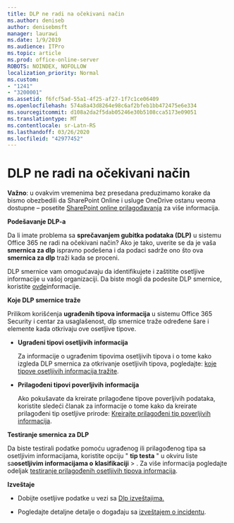 ```yaml
---
title: DLP ne radi na očekivani način
ms.author: deniseb
author: denisebmsft
manager: laurawi
ms.date: 1/9/2019
ms.audience: ITPro
ms.topic: article
ms.prod: office-online-server
ROBOTS: NOINDEX, NOFOLLOW
localization_priority: Normal
ms.custom:
- "1241"
- "3200001"
ms.assetid: f6fcf5ad-55a1-4f25-af27-1f7c1ce06409
ms.openlocfilehash: 574a8a43d8264e98c6af2bfeb1bb472475e6e334
ms.sourcegitcommit: d108a2da2f5dab05246e30b5108cca5173e09051
ms.translationtype: MT
ms.contentlocale: sr-Latn-RS
ms.lasthandoff: 03/26/2020
ms.locfileid: "42977452"
---
```

# <a name="dlp-not-working-as-expected"></a>DLP ne radi na očekivani način

**Važno**: u ovakvim vremenima bez presedana preduzimamo korake da bismo obezbedili da SharePoint Online i usluge OneDrive ostanu veoma dostupne – posetite [SharePoint online prilagođavanja](https://aka.ms/ODSPAdjustments) za više informacija.

 **Podešavanje DLP-a**

Da li imate problema sa **sprečavanjem gubitka podataka (DLP)** u sistemu Office 365 ne radi na očekivani način? Ako je tako, uverite se da je vaša **smernica za dlp** ispravno podešena i da podaci sadrže ono što ova **smernica za dlp** traži kada se proceni.
  
DLP smernice vam omogućavaju da identifikujete i zaštitite osetljive informacije u vašoj organizaciji. Da biste mogli da podesite DLP smernice, koristite [ovde](https://docs.microsoft.com/office365/securitycompliance/prevent-data-loss#set-up-dlp)informacije.
  
 **Koje DLP smernice traže**
  
Prilikom korišćenja **ugrađenih tipova informacija** u sistemu Office 365 Security i centar za usaglašenost, dlp smernice traže određene šare i elemente kada otkrivaju ove osetljive tipove.
  
- **Ugrađeni tipovi osetljivih informacija**

    Za informacije o ugrađenim tipovima osetljivih tipova i o tome kako izgleda DLP smernica za otkrivanje osetljivih tipova, pogledajte: [koje tipove osetljivih informacija tražite](https://docs.microsoft.com/office365/securitycompliance/what-the-sensitive-information-types-look-for).

- **Prilagođeni tipovi poverljivih informacija**

    Ako pokušavate da kreirate prilagođene tipove poverljivih podataka, koristite sledeći članak za informacije o tome kako da kreirate prilagođeni tip osetljive prirode: [Kreirajte prilagođeni tip poverljivih informacija](https://docs.microsoft.com/office365/securitycompliance/create-a-custom-sensitive-information-type).

**Testiranje smernica za DLP**

Da biste testirali podatke pomoću ugrađenog ili prilagođenog tipa sa osetljivim informacijama, koristite opciju " **tip testa** " u okviru liste sa**osetljivim informacijama o** **klasifikaciji** > . Za više informacija pogledajte odeljak [testiranje prilagođenih osetljivih tipova informacija](https://docs.microsoft.com/office365/securitycompliance/create-a-custom-sensitive-information-type#test-custom-sensitive-information-types-in-the-security--compliance-center).

 **Izveštaje**
  
- Dobijte osetljive podatke u vezi sa [Dlp izveštajima.](https://docs.microsoft.com/office365/securitycompliance/data-loss-prevention-policies#dlp-reports)

- Pogledajte detaljne detalje o događaju sa [izveštajem o incidentu](https://docs.microsoft.com/office365/securitycompliance/data-loss-prevention-policies#incident-reports).
